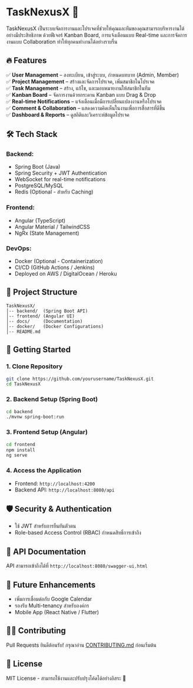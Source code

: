 # TaskNexusX 🚀

TaskNexusX เป็นระบบจัดการงานและโปรเจคที่ช่วยให้คุณและทีมของคุณสามารถบริหารงานได้อย่างมีประสิทธิภาพ ด้วยฟีเจอร์ Kanban Board, การแจ้งเตือนแบบ Real-time และการจัดการงานแบบ Collaboration ทำให้ทุกคนทำงานได้อย่างราบรื่น

## 🔥 Features

✅ **User Management** – ลงทะเบียน, เข้าสู่ระบบ, กำหนดบทบาท (Admin, Member)  
✅ **Project Management** – สร้างและจัดการโปรเจค, เพิ่มสมาชิกในโปรเจค  
✅ **Task Management** – สร้าง, แก้ไข, และมอบหมายงานให้สมาชิกในทีม  
✅ **Kanban Board** – จัดการงานด้วยกระดาน Kanban แบบ Drag & Drop  
✅ **Real-time Notifications** – แจ้งเตือนเมื่อมีการเปลี่ยนแปลงงานหรือโปรเจค  
✅ **Comment & Collaboration** – แสดงความคิดเห็นในงานเพื่อการสื่อสารที่ดีขึ้น  
✅ **Dashboard & Reports** – ดูสถิติและวิเคราะห์ข้อมูลโปรเจค  

## 🛠️ Tech Stack

### Backend:
- Spring Boot (Java)
- Spring Security + JWT Authentication
- WebSocket for real-time notifications
- PostgreSQL/MySQL
- Redis (Optional - สำหรับ Caching)

### Frontend:
- Angular (TypeScript)
- Angular Material / TailwindCSS
- NgRx (State Management)

### DevOps:
- Docker (Optional - Containerization)
- CI/CD (GitHub Actions / Jenkins)
- Deployed on AWS / DigitalOcean / Heroku

## 📂 Project Structure

```
TaskNexusX/
│-- backend/  (Spring Boot API)
│-- frontend/ (Angular UI)
│-- docs/     (Documentation)
│-- docker/   (Docker Configurations)
│-- README.md
```

## 🚀 Getting Started

### 1. Clone Repository
```bash
git clone https://github.com/yourusername/TaskNexusX.git
cd TaskNexusX
```

### 2. Backend Setup (Spring Boot)
```bash
cd backend
./mvnw spring-boot:run
```

### 3. Frontend Setup (Angular)
```bash
cd frontend
npm install
ng serve
```

### 4. Access the Application
- Frontend: `http://localhost:4200`
- Backend API: `http://localhost:8080/api`

## 🛡️ Security & Authentication
- ใช้ JWT สำหรับการยืนยันตัวตน
- Role-based Access Control (RBAC) กำหนดสิทธิ์การเข้าถึง

## 📜 API Documentation
API สามารถเข้าถึงได้ที่ `http://localhost:8080/swagger-ui.html`

## 📌 Future Enhancements
- เพิ่มการเชื่อมต่อกับ Google Calendar
- รองรับ Multi-tenancy สำหรับองค์กร
- Mobile App (React Native / Flutter)

## 👨‍💻 Contributing
Pull Requests ยินดีต้อนรับ! กรุณาอ่าน [CONTRIBUTING.md](CONTRIBUTING.md) ก่อนเริ่มต้น

## 📄 License
MIT License - สามารถใช้งานและปรับปรุงโค้ดได้อย่างอิสระ 🎉

